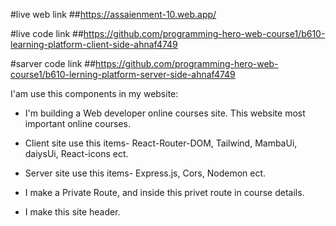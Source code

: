 #live web link
##https://assaienment-10.web.app/

#live code link
##https://github.com/programming-hero-web-course1/b610-learning-platform-client-side-ahnaf4749

#sarver code link
##https://github.com/programming-hero-web-course1/b610-lerning-platform-server-side-ahnaf4749



I'am use this components in my website:

* I'm building a Web developer online courses site. This website most important online courses.

* Client site use this items- React-Router-DOM, Tailwind, MambaUi, daiysUi, React-icons ect.

* Server site use this items- Express.js, Cors, Nodemon ect.

* I make a Private Route, and inside this privet route in course details.

* I make this site header.